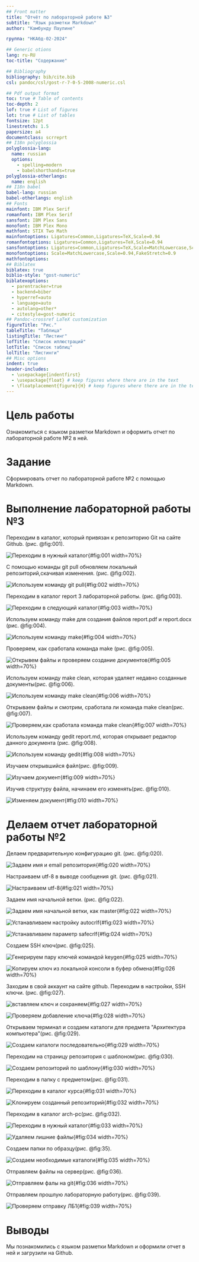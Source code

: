 ```yaml
---
## Front matter
title: "Отчёт по лабораторной работе №3"
subtitle: "Язык разметки Markdown"
author: "Камбунду Паулине"

группа: "НКАбд-02-2024"

## Generic otions
lang: ru-RU
toc-title: "Содержание"

## Bibliography
bibliography: bib/cite.bib
csl: pandoc/csl/gost-r-7-0-5-2008-numeric.csl

## Pdf output format
toc: true # Table of contents
toc-depth: 2
lof: true # List of figures
lot: true # List of tables
fontsize: 12pt
linestretch: 1.5
papersize: a4
documentclass: scrreprt
## I18n polyglossia
polyglossia-lang:
  name: russian
  options:
	- spelling=modern
	- babelshorthands=true
polyglossia-otherlangs:
  name: english
## I18n babel
babel-lang: russian
babel-otherlangs: english
## Fonts
mainfont: IBM Plex Serif
romanfont: IBM Plex Serif
sansfont: IBM Plex Sans
monofont: IBM Plex Mono
mathfont: STIX Two Math
mainfontoptions: Ligatures=Common,Ligatures=TeX,Scale=0.94
romanfontoptions: Ligatures=Common,Ligatures=TeX,Scale=0.94
sansfontoptions: Ligatures=Common,Ligatures=TeX,Scale=MatchLowercase,Scale=0.94
monofontoptions: Scale=MatchLowercase,Scale=0.94,FakeStretch=0.9
mathfontoptions:
## Biblatex
biblatex: true
biblio-style: "gost-numeric"
biblatexoptions:
  - parentracker=true
  - backend=biber
  - hyperref=auto
  - language=auto
  - autolang=other*
  - citestyle=gost-numeric
## Pandoc-crossref LaTeX customization
figureTitle: "Рис."
tableTitle: "Таблица"
listingTitle: "Листинг"
lofTitle: "Список иллюстраций"
lotTitle: "Список таблиц"
lolTitle: "Листинги"
## Misc options
indent: true
header-includes:
  - \usepackage{indentfirst}
  - \usepackage{float} # keep figures where there are in the text
  - \floatplacement{figure}{H} # keep figures where there are in the text
---
```


# Цель работы

Ознакомиться с языком разметки Markdown и оформить отчет по лабораторной работе №2 в ней.

# Задание

Сформировать отчет по лабораторной работе №2 с помощью Markdown.

# Выполнение лабораторной работы №3

Переходим в каталог, который привязан к репозиторию Git на сайте Github. (рис. @fig:001).

![Переходим в нужный каталог](image/1.png){#fig:001 width=70%}

С помощью команды git pull обновляем локальный репозиторий,скачивая изменения. (рис. @fig:002).

![Используем команду git pull](image/2.png){#fig:002 width=70%}

Переходим в каталог report 3 лабораторной работы. (рис. @fig:003).

![Переходим в следующий каталог](image/3.png){#fig:003 width=70%}

Используем команду make для создания файлов report.pdf и report.docx (рис. @fig:004).

![Используем команду make](image/4.png){#fig:004 width=70%}

Проверяем, как сработала команда make (рис. @fig:005).

![Открывем файлы и проверяем создание документов](image/5.png){#fig:005 width=70%}

Используем команду make clean, которая удаляет недавно созданные документы(рис. @fig:006).

![Используем команду make clean](image/6.png){#fig:006 width=70%}

Открываем файлы и смотрим, сработала ли команда make clean(рис. @fig:007).

![Проверяем,как сработала команда make clean](image/7.png){#fig:007 width=70%}

Используем команду gedit report.md, которая открывает редактор данного документа (рис. @fig:008).

![Используем команду gedit](image/8.png){#fig:008 width=70%}

Изучаем открывшийся файл(рис. @fig:009).

![Изучаем документ](image/9.png){#fig:009 width=70%}

Изучив структуру файла, начинаем его изменять(рис. @fig:010).

![Изменяем документ](image/10.png){#fig:010 width=70%}

# Делаем отчет лабораторной работы №2

Делаем предварительную конфигурацию git. (рис. @fig:020).

![Задаем имя и email репозитория](image/20.png){#fig:020 width=70%}

Настраиваем utf-8 в выводе сообщения git. (рис. @fig:021).

![Настраиваем utf-8](image/21.png){#fig:021 width=70%}

Задаем имя начальной ветки. (рис. @fig:022).

![Задаем имя начальной ветки, как master](image/22.png){#fig:022 width=70%}

![Устанавливаем настройку autocrlf](image/23.png){#fig:023 width=70%}

![Устанавливаем параметр safecrlf](image/24.png){#fig:024 width=70%}

Создаем SSH ключ(рис. @fig:025).

![Генерируем пару ключей командой keygen](image/25.png){#fig:025 width=70%}

![Копируем ключ из локальной консоли в буфер обмена](image/26.png){#fig:026 width=70%}

Заходим в свой аккаунт на сайте github. Переходим в настройки, SSH ключи. (рис. @fig:027).

![вставляем ключ и сохраняем](image/27.png){#fig:027 width=70%}

![Проверяем добавление ключа](image/28.png){#fig:028 width=70%}

Открываем терминал и создаем каталоги для предмета "Архитектура компьютера"(рис. @fig:029).

![Создаем каталоги последовательно](image/29.png){#fig:029 width=70%}

Переходим на страницу репозитория с шаблоном(рис. @fig:030).

![Создаем репозиторий по шаблону](image/30.png){#fig:030 width=70%}

Переходим в папку с предметом(рис. @fig:031).

![Переходим в каталог курса](image/31.png){#fig:031 width=70%}

![Клонируем созданный репозиторий](image/32.png){#fig:032 width=70%}

Переходим в каталог arch-pc(рис. @fig:032).

![Переходим в нужный каталог](image/33.png){#fig:033 width=70%}

![Удаляем лишние файлы](image/34.png){#fig:034 width=70%}

Создаем папки по образцу(рис. @fig:35).

![Создаем необходимые каталоги](image/35.png){#fig:035 width=70%}

Отправляем файлы на сервер(рис. @fig:036).

![Отправляем фалы на git](image/36.png){#fig:036 width=70%}

Отправляем прошлую лабораторную работу(рис. @fig:039).

![Проверяем отправку ЛБ1](image/39.png){#fig:039 width=70%}

# Выводы

Мы познакомились с языком разметки Markdown и оформили отчет в ней и загрузили на Github.
